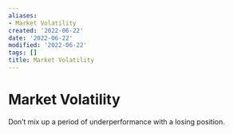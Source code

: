 ```yaml
---
aliases:
- Market Volatility
created: '2022-06-22'
date: '2022-06-22'
modified: '2022-06-22'
tags: []
title: Market Volatility
---
```


# Market Volatility

Don’t mix up a period of underperformance with a losing position.
